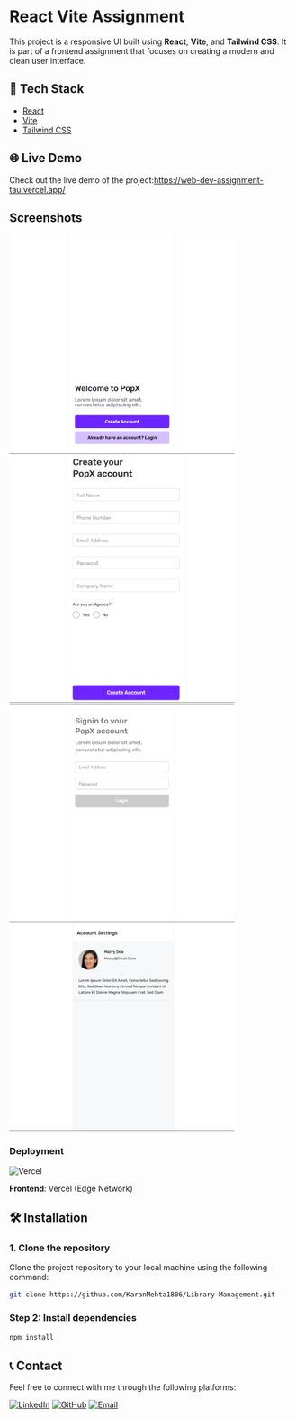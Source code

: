 # React Vite Assignment
This project is a responsive UI built using **React**, **Vite**, and **Tailwind CSS**. It is part of a frontend assignment that focuses on creating a modern and clean user interface.

## 🚀 Tech Stack

- [React](https://reactjs.org/)
- [Vite](https://vitejs.dev/)
- [Tailwind CSS](https://tailwindcss.com/)

## 🌐 Live Demo
Check out the live demo of the project:https://web-dev-assignment-tau.vercel.app/

## Screenshots
<div>
  <img src="/public/img/pic1.png" alt="Landing Screen" width="400" />
  <img src="/public/img/pic2.png" alt="Signup Screen" width="400" />
  <img src="/public/img/pic3.png" alt="Login Screen" width="400" />
  <img src="/public/img/pic4.png" alt="Profile Screen" width="400" />
</div>

### **Deployment**
![Vercel](https://img.shields.io/badge/Frontend-Hosted_on_Vercel-%23000000?logo=vercel)

**Frontend**: Vercel (Edge Network)

## 🛠️ Installation

### 1. Clone the repository

Clone the project repository to your local machine using the following command:

```bash
git clone https://github.com/KaranMehta1806/Library-Management.git
```

### Step 2: Install dependencies
```bash
npm install
```

## 📞 Contact
Feel free to connect with me through the following platforms:

[![LinkedIn](https://img.shields.io/badge/Karan_Mehta_-0A66C2?style=for-the-badge&logo=linkedin&logoColor=white)](https://www.linkedin.com/in/mehtakaran18)
[![GitHub](https://img.shields.io/badge/Karan_Mehta_-181717?style=for-the-badge&logo=github&logoColor=white)](https://github.com/KaranMehta1806)
[![Email](https://img.shields.io/badge/mehtakaran8872@gmail.com-D14836?style=for-the-badge&logo=gmail&logoColor=white)](mailto:mehtakaran8872@gmail.com)
